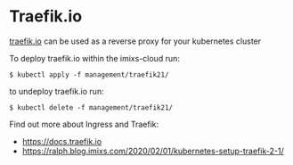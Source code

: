# Traefik.io

[traefik.io](http://traefik.io) can be used as a reverse proxy for your kubernetes cluster

To deploy traefik.io within the imixs-cloud run:

	$ kubectl apply -f management/traefik21/
	
to undeploy traefik.io run:

	$ kubectl delete -f management/traefik21/


Find out more about Ingress and Traefik:

 - https://docs.traefik.io
 - https://ralph.blog.imixs.com/2020/02/01/kubernetes-setup-traefik-2-1/